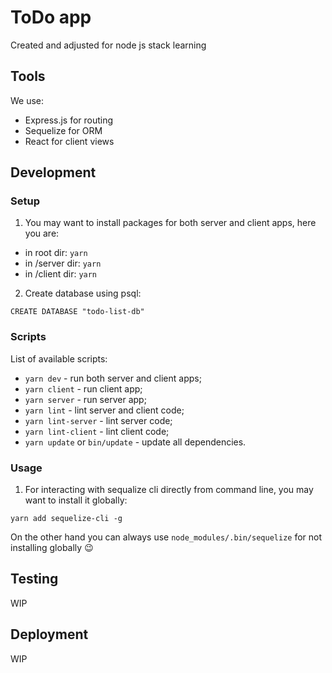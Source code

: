 # ToDo app

Created and adjusted for node js stack learning

## Tools

We use:

* Express.js for routing
* Sequelize for ORM
* React for client views

## Development

### Setup

1) You may want to install packages for both server and client apps, here you are:

* in root dir: `yarn`
* in /server dir: `yarn`
* in /client dir: `yarn`

2) Create database using psql:

`CREATE DATABASE "todo-list-db"`

### Scripts

List of available scripts:

* `yarn dev` - run both server and client apps;
* `yarn client` - run client app;
* `yarn server` - run server app;
* `yarn lint` - lint server and client code;
* `yarn lint-server` - lint server code;
* `yarn lint-client` - lint client code;
* `yarn update` or `bin/update` - update all dependencies.

### Usage

1) For interacting with sequalize cli directly from command line, you may want to install it globally:

  `yarn add sequelize-cli -g`

On the other hand you can always use `node_modules/.bin/sequelize` for not installing globally 😉

## Testing

WIP

## Deployment

WIP
